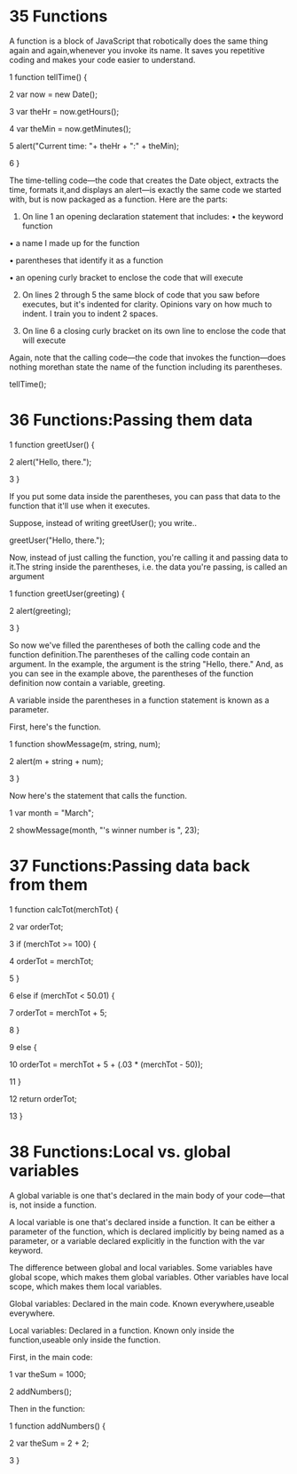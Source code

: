 # 35 Functions

A function is a block of JavaScript that robotically does the same thing again and again,whenever you invoke its name. It saves you repetitive coding and makes your code easier to
understand.

1 function tellTime() {

2 var now = new Date();

3 var theHr = now.getHours();

4 var theMin = now.getMinutes();

5 alert("Current time: "+ theHr + ":" + theMin);

6 }

The time-telling code—the code that creates the Date object, extracts the time, formats it,and displays an alert—is exactly the same code we started with, but is now packaged as a
function. Here are the parts:

1. On line 1 an opening declaration statement that includes:
• the keyword function

• a name I made up for the function

• parentheses that identify it as a function

• an opening curly bracket to enclose the code that will execute

2. On lines 2 through 5 the same block of code that you saw before executes, but it's indented for clarity. Opinions vary on how much to indent.
I train you to indent 2 spaces.

3. On line 6 a closing curly bracket on its own line to enclose the code that will execute

Again, note that the calling code—the code that invokes the function—does nothing morethan state the name of the function including its parentheses.

tellTime();

# 36 Functions:Passing them data

1 function greetUser() {

2 alert("Hello, there.");

3 }

If you put some data inside the parentheses, you can pass that data to the function that it'll use when it executes.

Suppose, instead of writing greetUser(); you write..

greetUser("Hello, there.");

Now, instead of just calling the function, you're calling it and passing data to it.The string inside the parentheses, i.e. the data you're passing, is called an argument

1 function greetUser(greeting) {

2 alert(greeting);

3 }

So now we've filled the parentheses of both the calling code and the function definition.The parentheses of the calling code contain an argument. In the example, the argument is the
string "Hello, there." And, as you can see in the example above, the parentheses of the function definition now contain a variable, greeting.

A variable inside the parentheses in a function statement is known as a parameter. 

First, here's the function.

1 function showMessage(m, string, num);

2 alert(m + string + num);

3 }

Now here's the statement that calls the function.

1 var month = "March";

2 showMessage(month, "'s winner number is ", 23);

# 37 Functions:Passing data back from them

1 function calcTot(merchTot) {

2 var orderTot;

3 if (merchTot >= 100) {

4 orderTot = merchTot;

5 }

6 else if (merchTot < 50.01) {

7 orderTot = merchTot + 5;

8 }

9 else {

10 orderTot = merchTot + 5 + (.03 * (merchTot - 50));

11 }

12 return orderTot;

13 }

# 38 Functions:Local vs. global variables

A global variable is one that's declared in the main body of your code—that is, not inside a function.

A local variable is one that's declared inside a function. It can be either a parameter of the function, which is declared implicitly by being named as a parameter, or a variable
declared explicitly in the function with the var keyword.

The difference between global and local variables. Some variables have global scope, which makes them global variables.
Other variables have local scope, which makes them local variables. 

Global variables:
Declared in the main code.
Known everywhere,useable everywhere.

Local variables:
Declared in a function.
Known only inside the function,useable only inside the function.

First, in the main code:

1 var theSum = 1000;

2 addNumbers();

Then in the function:

1 function addNumbers() {

2 var theSum = 2 + 2;

3 }
